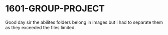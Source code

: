 # 1601-GROUP-PROJECT
Good day sir the abilites folders belong in images but i had to separate them as they exceeded the files limited.
